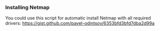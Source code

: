 ### Installing Netmap

You could use this script for automatic install Netmap with all required drivers: https://gist.github.com/pavel-odintsov/6353bfd3bfd7dba2d99a 

